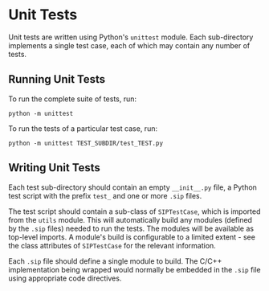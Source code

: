 # Unit Tests

Unit tests are written using Python's `unittest` module.  Each sub-directory
implements a single test case, each of which may contain any number of tests.


## Running Unit Tests

To run the complete suite of tests, run:

    python -m unittest

To run the tests of a particular test case, run:

    python -m unittest TEST_SUBDIR/test_TEST.py


## Writing Unit Tests

Each test sub-directory should contain an empty `__init__.py` file, a Python
test script with the prefix `test_` and one or more `.sip` files.

The test script should contain a sub-class of `SIPTestCase`, which is imported
from the `utils` module.  This will automatically build any modules (defined by
the `.sip` files) needed to run the tests.  The modules will be available as
top-level imports.  A module's build is configurable to a limited extent - see
the class attributes of `SIPTestCase` for the relevant information.

Each `.sip` file should define a single module to build.  The C/C++
implementation being wrapped would normally be embedded in the `.sip` file
using appropriate code directives.
